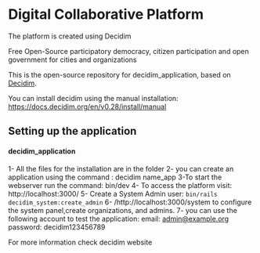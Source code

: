 # Digital Collaborative Platform
The platform is created using Decidim


Free Open-Source participatory democracy, citizen participation and open government for cities and organizations

This is the open-source repository for decidim_application, based on [Decidim](https://github.com/decidim/decidim).

You can install decidim using the manual installation: https://docs.decidim.org/en/v0.28/install/manual
## Setting up the application
#### decidim_application 

1- All the files for the installation are in the folder
2- you can create an application using the command : decidim name_app
3-To start the webserver run the command: bin/dev
4- To access the platform visit: http://localhost:3000/ 
5- Create a System Admin user: `bin/rails decidim_system:create_admin`
6- /http://localhost:3000/system   to configure the system panel,create organizations, and admins.
7- you can use the following account to test the application:  email: admin@example.org    password: decidim123456789

For more information check decidim website


